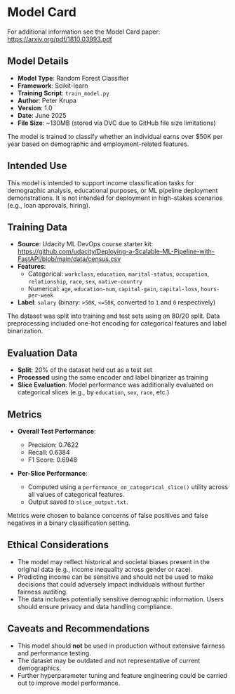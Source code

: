 # Model Card

For additional information see the Model Card paper: https://arxiv.org/pdf/1810.03993.pdf

## Model Details

- **Model Type**: Random Forest Classifier  
- **Framework**: Scikit-learn  
- **Training Script**: `train_model.py`  
- **Author**: Peter Krupa  
- **Version**: 1.0  
- **Date**: June 2025  
- **File Size**: ~130MB (stored via DVC due to GitHub file size limitations)

The model is trained to classify whether an individual earns over $50K per year based on demographic and employment-related features.

## Intended Use

This model is intended to support income classification tasks for demographic analysis, educational purposes, or ML pipeline deployment demonstrations. It is not intended for deployment in high-stakes scenarios (e.g., loan approvals, hiring).

## Training Data

- **Source**: Udacity ML DevOps course starter kit: https://github.com/udacity/Deploying-a-Scalable-ML-Pipeline-with-FastAPI/blob/main/data/census.csv
- **Features**:
  - Categorical: `workclass`, `education`, `marital-status`, `occupation`, `relationship`, `race`, `sex`, `native-country`
  - Numerical: `age`, `education-num`, `capital-gain`, `capital-loss`, `hours-per-week`
- **Label**: `salary` (binary: `>50K`, `<=50K`, converted to `1` and `0` respectively)

The dataset was split into training and test sets using an 80/20 split. Data preprocessing included one-hot encoding for categorical features and label binarization.

## Evaluation Data

- **Split**: 20% of the dataset held out as a test set
- **Processed** using the same encoder and label binarizer as training
- **Slice Evaluation**: Model performance was additionally evaluated on categorical slices (e.g., by `education`, `sex`, `race`, etc.)

## Metrics

- **Overall Test Performance**:
  - Precision: 0.7622  
  - Recall: 0.6384  
  - F1 Score: 0.6948

- **Per-Slice Performance**:
  - Computed using a `performance_on_categorical_slice()` utility across all values of categorical features.
  - Output saved to `slice_output.txt`.

Metrics were chosen to balance concerns of false positives and false negatives in a binary classification setting.

## Ethical Considerations

- The model may reflect historical and societal biases present in the original data (e.g., income inequality across gender or race).
- Predicting income can be sensitive and should not be used to make decisions that could adversely impact individuals without further fairness auditing.
- The data includes potentially sensitive demographic information. Users should ensure privacy and data handling compliance.

## Caveats and Recommendations
- This model should **not** be used in production without extensive fairness and performance testing.
- The dataset may be outdated and not representative of current demographics.
- Further hyperparameter tuning and feature engineering could be carried out to improve model performance.